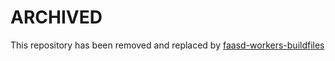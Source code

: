 # ARCHIVED

This repository has been removed and replaced by [faasd-workers-buildfiles](https://github.com/micro-quant/faasd-workers-buildfiles)
